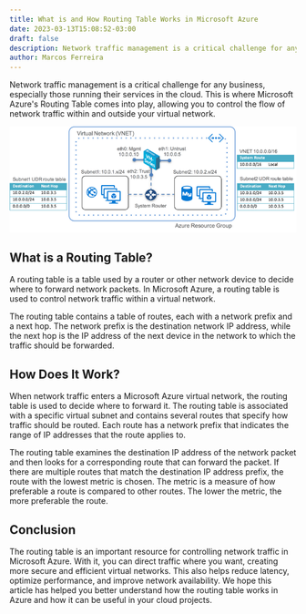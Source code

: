 ```yaml
---
title: What is and How Routing Table Works in Microsoft Azure
date: 2023-03-13T15:08:52-03:00
draft: false
description: Network traffic management is a critical challenge for any business, especially those running their services in the cloud. This is where Microsoft Azure's Routing Table comes into play, allowing you to control the flow of network traffic within and outside your virtual network.
author: Marcos Ferreira
---
```


Network traffic management is a critical challenge for any business, especially those running their services in the cloud. This is where Microsoft Azure's Routing Table comes into play, allowing you to control the flow of network traffic within and outside your virtual network.

![Virtual network example](/static/images/azure-posts/routing-table.png "VNET/SUBNET configuration")

## What is a Routing Table?
A routing table is a table used by a router or other network device to decide where to forward network packets. In Microsoft Azure, a routing table is used to control network traffic within a virtual network.

The routing table contains a table of routes, each with a network prefix and a next hop. The network prefix is the destination network IP address, while the next hop is the IP address of the next device in the network to which the traffic should be forwarded.

## How Does It Work?
When network traffic enters a Microsoft Azure virtual network, the routing table is used to decide where to forward it. The routing table is associated with a specific virtual subnet and contains several routes that specify how traffic should be routed. Each route has a network prefix that indicates the range of IP addresses that the route applies to.

The routing table examines the destination IP address of the network packet and then looks for a corresponding route that can forward the packet. If there are multiple routes that match the destination IP address prefix, the route with the lowest metric is chosen. The metric is a measure of how preferable a route is compared to other routes. The lower the metric, the more preferable the route.

## Conclusion
The routing table is an important resource for controlling network traffic in Microsoft Azure. With it, you can direct traffic where you want, creating more secure and efficient virtual networks. This also helps reduce latency, optimize performance, and improve network availability. We hope this article has helped you better understand how the routing table works in Azure and how it can be useful in your cloud projects.